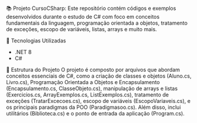 📚 Projeto CursoCSharp: Este repositório contém códigos e exemplos desenvolvidos durante o estudo de C# com foco em conceitos fundamentais da linguagem, programação orientada a objetos, tratamento de exceções, escopo de variáveis, listas, arrays e muito mais.

🚀 Tecnologias Utilizadas
- .NET 8
- C#

📁 Estrutura do Projeto
O projeto é composto por arquivos que abordam conceitos essenciais de C#, como a criação de classes e objetos (Aluno.cs, Livro.cs), Programação Orientada a Objetos e Encapsulamento (Encapsulamento.cs, ClasseObjeto.cs), manipulação de arrays e listas (Exercicios.cs, ArrayExemplos.cs, ListExemplos.cs), tratamento de exceções (TratarExcecoes.cs), escopo de variáveis (EscopoVariaveis.cs), e os principais paradigmas da POO (Paradigmasoo.cs). Além disso, inclui utilitários (Biblioteca.cs) e o ponto de entrada da aplicação (Program.cs).
